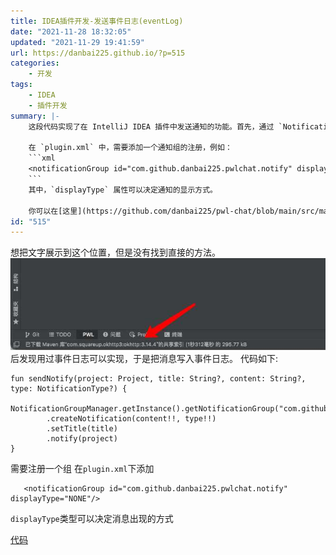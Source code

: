 ```yaml
---
title: IDEA插件开发-发送事件日志(eventLog)
date: "2021-11-28 18:32:05"
updated: "2021-11-29 19:41:59"
url: https://danbai225.github.io/?p=515
categories:
    - 开发
tags:
    - IDEA
    - 插件开发
summary: |-
    这段代码实现了在 IntelliJ IDEA 插件中发送通知的功能。首先，通过 `NotificationGroupManager.getInstance().getNotificationGroup("com.github.danbai225.pwlchat.notify")` 获取到通知组，并使用 `createNotification()` 创建一个通知实例。然后，通过 `setTitle()` 设置通知的标题，并使用 `notify()` 方法发送通知。

    在 `plugin.xml` 中，需要添加一个通知组的注册，例如：
    ```xml
    <notificationGroup id="com.github.danbai225.pwlchat.notify" displayType="NONE"/>
    ```
    其中，`displayType` 属性可以决定通知的显示方式。

    你可以在[这里](https://github.com/danbai225/pwl-chat/blob/main/src/main/kotlin/com/github/danbai225/pwlchat/notify/Notification.kt)找到完整的代码。
id: "515"
---
```



想把文字展示到这个位置，但是没有找到直接的方法。
![image.png](../res/img/515.jpeg)
后发现用过事件日志可以实现，于是把消息写入事件日志。
代码如下:
```
fun sendNotify(project: Project, title: String?, content: String?, type: NotificationType?) {
    NotificationGroupManager.getInstance().getNotificationGroup("com.github.danbai225.pwlchat.notify")
        .createNotification(content!!, type!!)
        .setTitle(title)
        .notify(project)
}
```
需要注册一个组
在`plugin.xml`下添加
```
   <notificationGroup id="com.github.danbai225.pwlchat.notify" displayType="NONE"/>
```
`displayType`类型可以决定消息出现的方式

[代码](https://github.com/danbai225/pwl-chat/blob/main/src/main/kotlin/com/github/danbai225/pwlchat/notify/Notification.kt)
